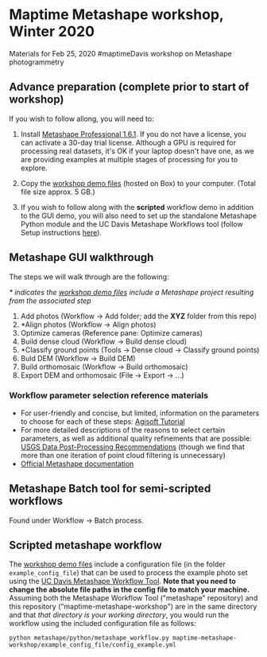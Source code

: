 # Maptime Metashape workshop, Winter 2020
Materials for Feb 25, 2020 #maptimeDavis workshop on Metashape photogrammetry

## Advance preparation (complete prior to start of workshop)

If you wish to follow allong, you will need to:

1. Install [Metashape Professional 1.6.1](https://www.agisoft.com/downloads/installer/). If you do not have a license, you can activate a 30-day trial license. Although a GPU is required for processing real datasets, it's OK if your laptop doesn't have one, as we are providing examples at multiple stages of processing for you to explore.

2. Copy the [workshop demo files](https://ucdavis.box.com/s/vbcur8ct28bgkmp66h61ozj473pa4k71) (hosted on Box) to your computer. (Total file size approx. 5 GB.)

3. If you wish to follow along with the **scripted** workflow demo in addition to the GUI demo, you will also need to set up the standalone Metashape Python module and the UC Davis Metashape Workflows tool (follow Setup instructions [here](https://github.com/ucdavis/metashape)).

## Metashape GUI walkthrough

The steps we will walk through are the following:

*\* indicates the [workshop demo files](https://ucdavis.box.com/s/vbcur8ct28bgkmp66h61ozj473pa4k71) include a Metashape project resulting from the associated step*

1. Add photos (Workflow -> Add folder; add the **XYZ** folder from this repo)
2. \*Align photos (Workflow -> Align photos)
3. Optimize cameras (Reference pane: Optimize cameras)
4. Build dense cloud (Workflow -> Build dense cloud)
5. \*Classify ground points (Tools -> Dense cloud -> Classify ground points)
6. Buld DEM (Workflow -> Build DEM)
7. Build orthomosaic (Workflow -> Build orthomosaic)
8. Export DEM and orthomosaic (File -> Export -> ...)

### Workflow parameter selection reference materials ###
- For user-friendly and concise, but limited, information on the parameters to choose for each of these steps: [Agisoft Tutorial](https://www.agisoft.com/pdf/PS_1.3%20-Tutorial%20(BL)%20-%20Orthophoto,%20DEM%20(without%20GCPs).pdf)
- For more detailed descriptions of the reasons to select certain parameters, as well as additional quality refinements that are possible: [USGS Data Post-Processing Recommendations](https://uas.usgs.gov/nupo/pdf/PhotoScanProcessingDSLRMar2017.pdf) (though we find that more than one iteration of point cloud filtering is unnecessary)
- [Official Metashape documentation](https://www.agisoft.com/downloads/user-manuals/)

## Metashape Batch tool for semi-scripted workflows

Found under Workflow -> Batch process.

## Scripted metashape workflow

The [workshop demo files](https://ucdavis.box.com/s/vbcur8ct28bgkmp66h61ozj473pa4k71) include a configuration file (in the folder `example_config_file`) that can be used to process the example photo set using the [UC Davis Metashape Workflow Tool](https://github.com/ucdavis/metashape). **Note that you need to change the absolute file paths in the config file to match your machine.** Assuming both the Metashape Workflow Tool ("metashape" repository) and this repository ("maptime-metashape-workshop") are in the same directory and that *that directory is your working directory*, you would run the workflow using the included configuration file as follows:

`python metashape/python/metashape_workflow.py maptime-metashape-workshop/example_config_file/config_example.yml`
